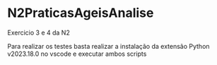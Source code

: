 # N2PraticasAgeisAnalise
Exercicio 3 e 4 da N2

Para realizar os testes basta realizar a instalação da extensão Python v2023.18.0 no vscode e executar ambos scripts 
